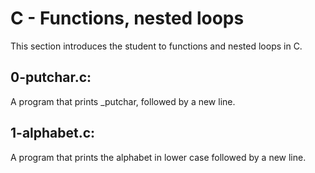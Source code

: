 # C - Functions, nested loops
This section introduces the student to functions and nested loops in C.

## 0-putchar.c:
A program that prints _putchar, followed by a new line.

## 1-alphabet.c:
A program that prints the alphabet in lower case followed by a new line. 

